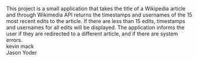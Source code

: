 This project is a small application that takes the title of a Wikipedia article and through Wikimedia API returns the timestamps and usernames of the 15 most recent edits to the article.
If there are less than 15 edits, timestamps and usernames for all edits will be displayed. The application informs the user if they are redirected to a different article, and if there are system errors.
<br>
kevin mack <br>
Jason Yoder